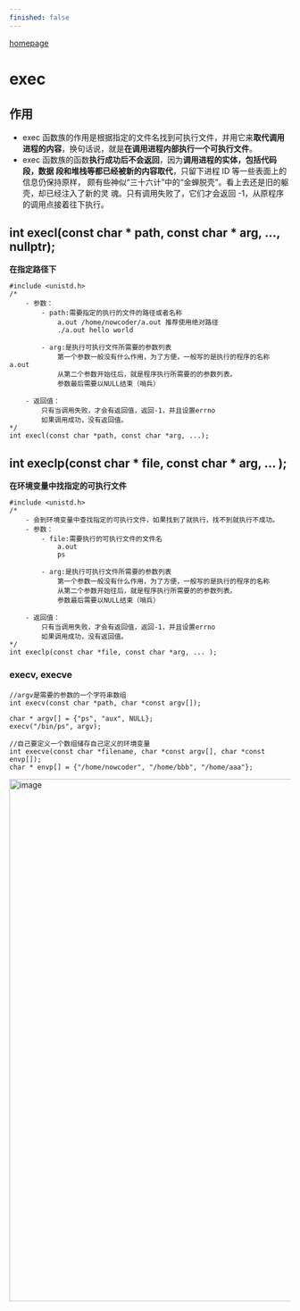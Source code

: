 ```yaml
---
finished: false
---
```


[homepage](../index.md)
# exec
## 作用
- exec 函数族的作用是根据指定的文件名找到可执行文件，并用它来**取代调用进程的内容**，换句话说，就是**在调用进程内部执行一个可执行文件**。
- exec 函数族的函数**执行成功后不会返回**，因为**调用进程的实体，包括代码段，数据 段和堆栈等都已经被新的内容取代**，只留下进程 ID 等一些表面上的信息仍保持原样， 颇有些神似“三十六计”中的“金蝉脱壳”。看上去还是旧的躯壳，却已经注入了新的灵 魂。只有调用失败了，它们才会返回 -1，从原程序的调用点接着往下执行。

## int execl(const char * path, const char * arg, ..., nullptr);
**在指定路径下**
```
#include <unistd.h>
/*  
	- 参数：
		- path:需要指定的执行的文件的路径或者名称
			a.out /home/nowcoder/a.out 推荐使用绝对路径
			./a.out hello world

		- arg:是执行可执行文件所需要的参数列表
			第一个参数一般没有什么作用，为了方便，一般写的是执行的程序的名称 a.out
			从第二个参数开始往后，就是程序执行所需要的的参数列表。
			参数最后需要以NULL结束（哨兵）

	- 返回值：
		只有当调用失败，才会有返回值，返回-1，并且设置errno
		如果调用成功，没有返回值。
*/
int execl(const char *path, const char *arg, ...);
```

## int execlp(const char * file, const char * arg, ... );
**在环境变量中找指定的可执行文件**

```
#include <unistd.h>
/*  
	- 会到环境变量中查找指定的可执行文件，如果找到了就执行，找不到就执行不成功。
	- 参数：
		- file:需要执行的可执行文件的文件名
			a.out
			ps

		- arg:是执行可执行文件所需要的参数列表
			第一个参数一般没有什么作用，为了方便，一般写的是执行的程序的名称
			从第二个参数开始往后，就是程序执行所需要的的参数列表。
			参数最后需要以NULL结束（哨兵）

	- 返回值：
		只有当调用失败，才会有返回值，返回-1，并且设置errno
		如果调用成功，没有返回值。
*/
int execlp(const char *file, const char *arg, ... );
```

### execv, execve
```
//argv是需要的参数的一个字符串数组
int execv(const char *path, char *const argv[]);

char * argv[] = {"ps", "aux", NULL};
execv("/bin/ps", argv);

//自己要定义一个数组储存自己定义的环境变量
int execve(const char *filename, char *const argv[], char *const envp[]);
char * envp[] = {"/home/nowcoder", "/home/bbb", "/home/aaa"};

```

<img width="936" alt="image" src="https://user-images.githubusercontent.com/41602569/156770161-9fe20255-ff88-4609-ae85-1978d75dc8bc.png">

